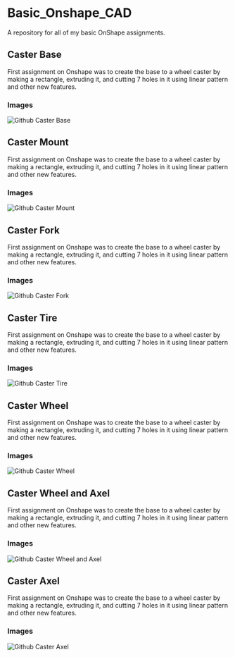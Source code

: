 # Basic_Onshape_CAD
A repository for all of my basic OnShape assignments. 
## Caster Base
First assignment on Onshape was to create the base to a wheel caster by making a rectangle, extruding it, and cutting 7 holes in it using linear pattern and other new features. 
### Images
![Github Caster Base](Caster-Base.png)
## Caster Mount
First assignment on Onshape was to create the base to a wheel caster by making a rectangle, extruding it, and cutting 7 holes in it using linear pattern and other new features. 
### Images
![Github Caster Mount](Caster-Mount.png)
## Caster Fork
First assignment on Onshape was to create the base to a wheel caster by making a rectangle, extruding it, and cutting 7 holes in it using linear pattern and other new features. 
### Images
![Github Caster Fork](Caster-Fork.png)
## Caster Tire
First assignment on Onshape was to create the base to a wheel caster by making a rectangle, extruding it, and cutting 7 holes in it using linear pattern and other new features. 
### Images
![Github Caster Tire](Caster-Tire.png)
## Caster Wheel
First assignment on Onshape was to create the base to a wheel caster by making a rectangle, extruding it, and cutting 7 holes in it using linear pattern and other new features. 
### Images
![Github Caster Wheel](Caster-Wheel.png)
## Caster Wheel and Axel
First assignment on Onshape was to create the base to a wheel caster by making a rectangle, extruding it, and cutting 7 holes in it using linear pattern and other new features. 
### Images
![Github Caster Wheel and Axel](Caster-Wheel-Axel.png)
## Caster Axel
First assignment on Onshape was to create the base to a wheel caster by making a rectangle, extruding it, and cutting 7 holes in it using linear pattern and other new features. 
### Images
![Github Caster Axel](Caster-Axel.png)
